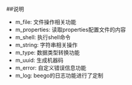 ##说明

- m_file: 文件操作相关功能
- m_properties: 读取properties配置文件的内容
- m_shell: 执行shell命令
- m_string: 字符串相关操作
- m_type: 数据类型转换功能
- m_uuid: 生成机器码
- m_error: 自定义错误信息功能
- m_log: beego的日志功能进行了定制
